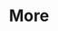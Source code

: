 ---
layout: page
title: More
nav: true
nav_order: 6
dropdown: true
children: 
    - title: Master and Doctoral Theses
      permalink: /theses/
    - title: divider
    - title: Teaching
      permalink: /teaching/
---